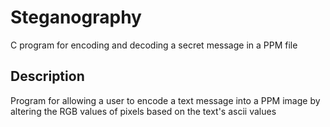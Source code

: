 # Steganography
C program for encoding and decoding a secret message in a PPM file
## Description
Program for allowing a user to encode a text message into a PPM image by altering the RGB values of pixels based on the text's ascii values
